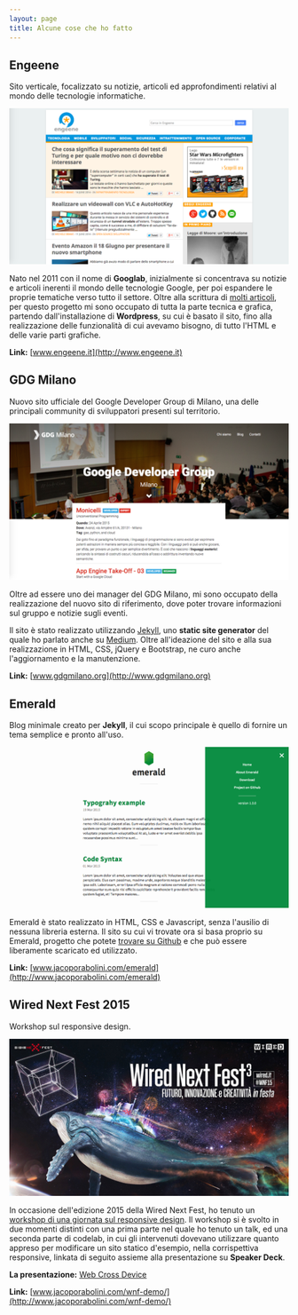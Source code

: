 ```yaml
---
layout: page
title: Alcune cose che ho fatto
---
```

## Engeene
Sito verticale, focalizzato su notizie, articoli ed approfondimenti relativi al mondo delle tecnologie informatiche. 

![Engeene](/img/engeene.png "Engeene")

Nato nel 2011 con il nome di **Googlab**, inizialmente si concentrava su notizie e articoli inerenti il mondo delle tecnologie Google, per poi espandere le proprie tematiche verso tutto il settore. Oltre alla scrittura di [molti articoli](http://www.engeene.it/author/jacopo-rabolini/), per questo progetto mi sono occupato di tutta la parte tecnica e grafica, partendo dall'installazione di **Wordpress**, su cui è basato il sito, fino alla realizzazione delle funzionalità di cui avevamo bisogno, di tutto l'HTML e delle varie parti grafiche.

**Link:** [www.engeene.it](http://www.engeene.it)

## GDG Milano
Nuovo sito ufficiale del Google Developer Group di Milano, una delle principali community di sviluppatori presenti sul territorio. 

![GDG Milano](/img/gdgmilano.png "GDG Milano")

Oltre ad essere uno dei manager del GDG Milano, mi sono occupato della realizzazione del nuovo sito di riferimento, dove poter trovare informazioni sul gruppo e notizie sugli eventi. 

Il sito è stato realizzato utilizzando [Jekyll](http://jekyllrb.com), uno **static site generator** del quale ho parlato anche su [Medium](https://medium.com/@jacoporabolini/introduzione-a-jekyll-1c47612b9c85). Oltre all'ideazione del sito e alla sua realizzazione in HTML, CSS, jQuery e Bootstrap, ne curo anche l'aggiornamento e la manutenzione.

**Link:** [www.gdgmilano.org](http://www.gdgmilano.org)

## Emerald
Blog minimale creato per **Jekyll**, il cui scopo principale è quello di fornire un tema semplice e pronto all'uso.

![Emerald](/img/emerald.png "Emerald")

Emerald è stato realizzato in HTML, CSS e Javascript, senza l'ausilio di nessuna libreria esterna. Il sito su cui vi trovate ora si basa proprio su Emerald, progetto che potete [trovare su Github](https://github.com/KingFelix/emerald) e che può essere liberamente scaricato ed utilizzato.

**Link:** [www.jacoporabolini.com/emerald](http://www.jacoporabolini.com/emerald)

## Wired Next Fest 2015
Workshop sul responsive design.

![Wired Next Fest 2015](/img/wnf15.jpg "WNF15")

In occasione dell'edizione 2015 della Wired Next Fest, ho tenuto un [workshop di una giornata sul responsive design](http://nextfest2015.wired.it/events/web-cross-device-costruire-siti-web-responsive/). Il workshop si è svolto in due momenti distinti con una prima parte nel quale ho tenuto un talk, ed una seconda parte di codelab, in cui gli intervenuti dovevano utilizzare quanto appreso per modificare un sito statico d'esempio, nella corrispettiva responsive, linkata di seguito assieme alla presentazione su **Speaker Deck**.

**La presentazione:** [Web Cross Device](https://speakerdeck.com/kingfelix/web-cross-device)

**Link:** [www.jacoporabolini.com/wnf-demo/](http://www.jacoporabolini.com/wnf-demo/)